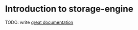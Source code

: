 # Introduction to storage-engine

TODO: write [great documentation](http://jacobian.org/writing/great-documentation/what-to-write/)
